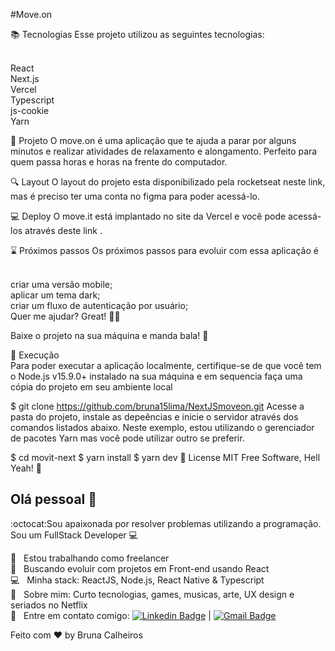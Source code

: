 #Move.on

📚 Tecnologias
Esse projeto utilizou as seguintes tecnologias:

 <br/>React
 <br/>Next.js
 <br/>Vercel
 <br/>Typescript
 <br/>js-cookie
 <br/>Yarn

📌 Projeto
O move.on é uma aplicação que te ajuda a parar por alguns minutos e realizar atividades de relaxamento e alongamento. Perfeito para quem passa horas e horas na frente do computador.

🔍 Layout
O layout do projeto esta disponibilizado pela rocketseat neste link, mas é preciso ter uma conta no figma para poder acessá-lo.

💻 Deploy
O move.it está implantado no site da Vercel e você pode acessá-los através deste link .

⌛️ Próximos passos
Os próximos passos para evoluir com essa aplicação é

 <br/>criar uma versão mobile;
 <br/>aplicar um tema dark;
 <br/>criar um fluxo de autenticação por usuário;
 <br/>Quer me ajudar? Great! :jack_o_lantern:🤩

Baixe o projeto na sua máquina e manda bala! 🚀

🚀 Execução
<br/>Para poder executar a aplicação localmente, certifique-se de que você tem o Node.js v15.9.0+ instalado na sua máquina e em sequencia faça uma cópia do projeto em seu ambiente local

$ git clone <https://github.com/bruna15lima/NextJSmoveon.git>
Acesse a pasta do projeto, instale as depeências e inicie o servidor através dos comandos listados abaixo. Neste exemplo, estou utilizando o gerenciador de pacotes Yarn mas você pode utilizar outro se preferir.

$ cd movit-next
$ yarn install
$ yarn dev
📝 License
MIT Free Software, Hell Yeah! 🤟



## Olá pessoal 👋
:octocat:Sou apaixonada por resolver problemas utilizando a programação.
Sou um FullStack Developer :computer:


  :rocket:  &nbsp; Estou trabalhando como freelancer
 <br/> :purple_heart: &nbsp; Buscando evoluir com projetos em Front-end usando React
 <br/> :computer: &nbsp; Minha stack: ReactJS, Node.js, React Native & Typescript
 <br/> 💬  &nbsp; Sobre mim: Curto tecnologias, games, musicas, arte, UX design e seriados no Netflix
 <br/> :email: &nbsp; Entre em contato comigo: [![Linkedin Badge](https://img.shields.io/badge/-brunacalheiros-blue?style=flat-square&logo=Linkedin&logoColor=white&link=https://www.linkedin.com/in/bruna-calheiros/)](https://www.linkedin.com/in/bruna-calheiros/) 
| 
[![Gmail Badge](https://img.shields.io/badge/-calheiros.bruna@gmail.com-c14438?style=flat-square&logo=Gmail&logoColor=white&link=mailto:calheiros.bruna@gmail.com)](mailto:calheiros.bruna@gmail.com)



Feito com ♥ by Bruna Calheiros
